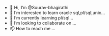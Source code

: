 - 👋 Hi, I’m @Sourav-bhagirathi
- 👀 I’m interested to learn oracle sql,pl/sql,unix...
- 🌱 I’m currently learning pl/sql...
- 💞️ I’m looking to collaborate on ...
- 📫 How to reach me ...

<!---
Sourav-bhagirathi/Sourav-bhagirathi is a ✨ special ✨ repository because its `README.md` (this file) appears on your GitHub profile.
You can click the Preview link to take a look at your changes.
--->

